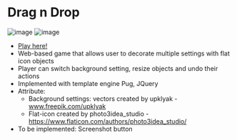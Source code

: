 # Drag n Drop
![image](https://user-images.githubusercontent.com/54024391/124543793-1bcb7280-de50-11eb-9a5e-24fa1004178a.png)
![image](https://user-images.githubusercontent.com/54024391/124561760-71137e00-de68-11eb-8fb9-6457f632627c.png)

* [Play here!](https://hoangminhle98.github.io/DragNDrop/html/)
* Web-based game that allows user to decorate multiple settings with flat icon objects
* Player can switch background setting, resize objects and undo their actions
* Implemented with template engine Pug, JQuery 
* Attribute: 
  * Background settings: vectors created by upklyak - www.freepik.com/upklyak
  * Flat-icon created by photo3idea_studio - https://www.flaticon.com/authors/photo3idea_studio/
* To be implemented: Screenshot button
